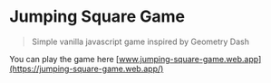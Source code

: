 # Jumping Square Game

> Simple vanilla javascript game inspired by Geometry Dash

You can play the game here [www.jumping-square-game.web.app](https://jumping-square-game.web.app/)